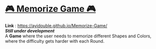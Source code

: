 # [🎮 Memorize Game 🎮](https://ayidouble.github.io/Memorize-Game/)
**Link** : https://ayidouble.github.io/Memorize-Game/ </br>
***Still under development*** </br>
A **Game** where the user needs to memorize different Shapes and Colors, where the difficulty gets harder with each Round.
